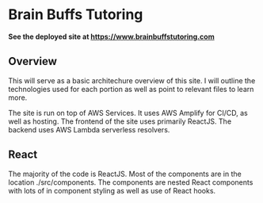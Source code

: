 # Brain Buffs Tutoring 

**See the deployed site at https://www.brainbuffstutoring.com**

## Overview 

This will serve as a basic architechure overview of this site. I will outline the technologies used for each portion as well as point to relevant files to learn more. 

The site is run on top of AWS Services. It uses AWS Amplify for CI/CD, as well as hosting. The frontend of the site uses primarily ReactJS. The backend uses AWS Lambda serverless resolvers. 

## React 

The majority of the code is ReactJS. Most of the components are in the location
./src/components. The components are nested React components with lots of in component styling as well as use of React hooks. 
